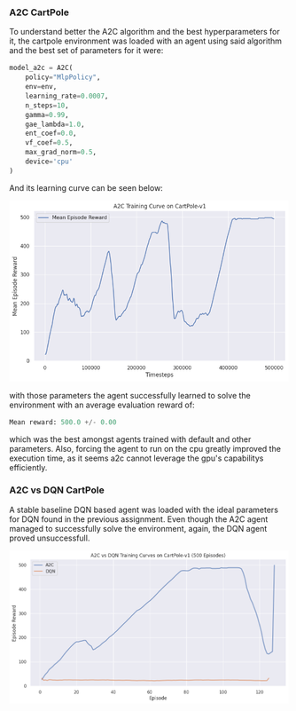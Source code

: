 ### A2C CartPole

To understand better the A2C algorithm and the best hyperparameters for it, the cartpole environment was loaded with an agent using said algorithm and the best set of parameters for it were:

```python
model_a2c = A2C(
    policy="MlpPolicy",
    env=env,
    learning_rate=0.0007,  
    n_steps=10,            
    gamma=0.99,            
    gae_lambda=1.0,      
    ent_coef=0.0,         
    vf_coef=0.5,           
    max_grad_norm=0.5,     
    device='cpu'
)
```
And its learning curve can be seen below:
<p align="center">
  <img src="images/a2c_cartpole1.png" width="1000">  <br>
</p>


with those parameters the agent successfully learned to solve the environment with an average evaluation reward of:

```python
Mean reward: 500.0 +/- 0.00
```

which was the best amongst agents trained with default and other parameters. Also, forcing the agent to run on the cpu greatly improved the execution time, as it seems a2c cannot leverage the gpu's capabilitys efficiently.

### A2C vs DQN CartPole

A stable baseline DQN based agent was loaded with the ideal parameters for DQN found in the previous assignment. Even though the A2C agent managed to successfully solve the environment, again, the DQN agent proved unsuccessfull.

<p align="center">
  <img src="images/a2c_vs_dqn.png" width="1000">  <br>
</p>



